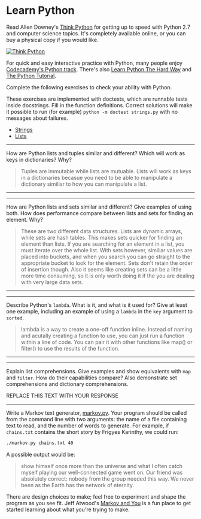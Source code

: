# Learn Python

Read Allen Downey's [Think Python](http://www.greenteapress.com/thinkpython/) for getting up to speed with Python 2.7 and computer science topics. It's completely available online, or you can buy a physical copy if you would like.

[![Think Python](img/think_python.png)](http://www.greenteapress.com/thinkpython/)

For quick and easy interactive practice with Python, many people enjoy [Codecademy's Python track](http://www.codecademy.com/en/tracks/python). There's also [Learn Python The Hard Way](http://learnpythonthehardway.org/book/) and [The Python Tutorial](https://docs.python.org/2/tutorial/).

Complete the following exercises to check your ability with Python.

These exercises are implemented with doctests, which are runnable tests inside docstrings. Fill in the function definitions. Correct solutions will make it possible to run (for example) `python -m doctest strings.py` with no messages about failures.

 * [Strings](python/strings.py)
 * [Lists](python/lists.py)


---

How are Python lists and tuples similar and different? Which will work as keys in dictionaries? Why?

> Tuples are immutable while lists are mutuable.  Lists will work as keys in a dictionaries becasue you need to be able to manipulate a dictionary similiar to how you can manipulate a list. 

---


---

How are Python lists and sets similar and different? Give examples of using both. How does performance compare between lists and sets for finding an element. Why?

> These are two different data structures. Lists are dynamic arrays, while sets are hash tables. This makes sets  quicker for finding an element than lists.  If you are searching for an element in a list, you must iterate over the whole list.  With sets however, similiar values are placed into buckets, and when you search you can go straight to the appropriate bucket to look for the element.  Sets don't retain the order of insertion though. Also it seems like creating sets can be a little more time consuming, so it is only worth doing it if the you are dealing with very large data sets. 


---


---

Describe Python's `lambda`. What is it, and what is it used for? Give at least one example, including an example of using a `lambda` in the `key` argument to `sorted`.

> lambda is a way to create a one-off function inline. Instead of naming and acutally creating a function to use, you can just run a function within a line of code. You can pair it with other functions like map() or filter() to use the results of the function. 
---


---

Explain list comprehensions. Give examples and show equivalents with `map` and `filter`. How do their capabilities compare? Also demonstrate set comprehensions and dictionary comprehensions.

REPLACE THIS TEXT WITH YOUR RESPONSE

---


Write a Markov text generator, [markov.py](python/markov.py). Your program should be called from the command line with two arguments: the name of a file containing text to read, and the number of words to generate. For example, if `chains.txt` contains the short story by Frigyes Karinthy, we could run:

```bash
./markov.py chains.txt 40
```

A possible output would be:

> show himself once more than the universe and what I often catch myself playing our well-connected game went on. Our friend was absolutely correct: nobody from the group needed this way. We never been as the Earth has the network of eternity.

There are design choices to make; feel free to experiment and shape the program as you see fit. Jeff Atwood's [Markov and You](http://blog.codinghorror.com/markov-and-you/) is a fun place to get started learning about what you're trying to make.
